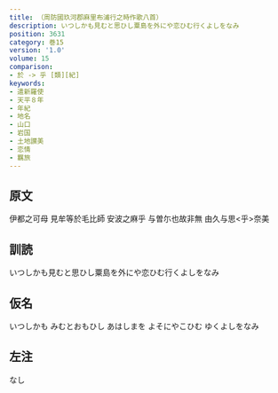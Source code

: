 ```yaml
---
title: （周防國玖河郡麻里布浦行之時作歌八首）
description: いつしかも見むと思ひし粟島を外にや恋ひむ行くよしをなみ
position: 3631
category: 巻15
version: '1.0'
volume: 15
comparison:
- 於 -> 乎 [類][紀]
keywords:
- 遣新羅使
- 天平８年
- 年紀
- 地名
- 山口
- 岩国
- 土地讃美
- 恋情
- 羈旅
---
```


## 原文

伊都之可母 見牟等於毛比師 安波之麻乎 与曽尓也故非無 由久与思<乎>奈美

## 訓読

いつしかも見むと思ひし粟島を外にや恋ひむ行くよしをなみ

## 仮名

いつしかも みむとおもひし あはしまを よそにやこひむ ゆくよしをなみ

## 左注

なし
